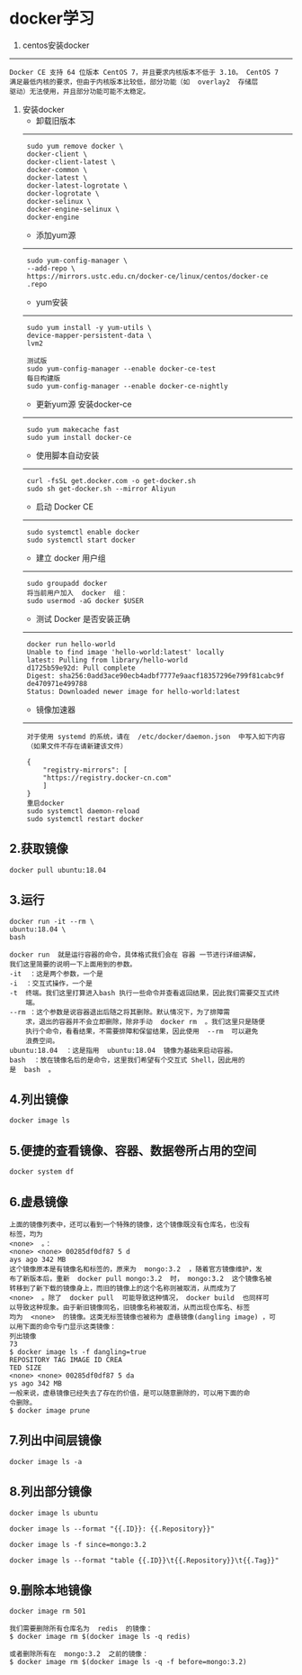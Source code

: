 # docker学习 #
1. centos安装docker
----------
	Docker CE 支持 64 位版本 CentOS 7，并且要求内核版本不低于 3.10。 CentOS 7
	满足最低内核的要求，但由于内核版本比较低，部分功能（如  overlay2  存储层
	驱动）无法使用，并且部分功能可能不太稳定。

	
1. 安装docker
	- 卸载旧版本
	----------
		sudo yum remove docker \
		docker-client \
		docker-client-latest \
		docker-common \
		docker-latest \
		docker-latest-logrotate \
		docker-logrotate \
		docker-selinux \
		docker-engine-selinux \
		docker-engine


 
	
	- 添加yum源
	----------
		sudo yum-config-manager \
		--add-repo \
		https://mirrors.ustc.edu.cn/docker-ce/linux/centos/docker-ce
		.repo




	
	- yum安装
	----------
		sudo yum install -y yum-utils \
		device-mapper-persistent-data \
		lvm2

 		测试版
		sudo yum-config-manager --enable docker-ce-test
		每日构建版
		sudo yum-config-manager --enable docker-ce-nightly
	
	

	- 更新yum源 安装docker-ce
	----------
		sudo yum makecache fast
		sudo yum install docker-ce

	
	- 使用脚本自动安装
	----------
		curl -fsSL get.docker.com -o get-docker.sh
		sudo sh get-docker.sh --mirror Aliyun

	
	- 启动 Docker CE
	----------
		sudo systemctl enable docker
		sudo systemctl start docker

	- 建立 docker 用户组
	----------
		sudo groupadd docker
		将当前用户加入  docker  组：
 		sudo usermod -aG docker $USER

	
	- 测试 Docker 是否安装正确
	----------
		docker run hello-world
		Unable to find image 'hello-world:latest' locally
		latest: Pulling from library/hello-world
		d1725b59e92d: Pull complete
		Digest: sha256:0add3ace90ecb4adbf7777e9aacf18357296e799f81cabc9f
		de470971e499788
		Status: Downloaded newer image for hello-world:latest
	
	
	- 镜像加速器
	----------
		对于使用 systemd 的系统，请在  /etc/docker/daemon.json  中写入如下内容
		（如果文件不存在请新建该文件）

		{
			"registry-mirrors": [
			"https://registry.docker-cn.com"
			]
		}
		重启docker
		sudo systemctl daemon-reload
		sudo systemctl restart docker

2.获取镜像
----------
	docker pull ubuntu:18.04

3.运行
----------
	docker run -it --rm \
	ubuntu:18.04 \
	bash

	docker run  就是运行容器的命令，具体格式我们会在 容器 一节进行详细讲解，
	我们这里简要的说明一下上面用到的参数。
	-it  ：这是两个参数，一个是  
	-i  ：交互式操作，一个是 
	-t  终端。我们这里打算进入bash 执行一些命令并查看返回结果，因此我们需要交互式终
		端。
	--rm ：这个参数是说容器退出后随之将其删除。默认情况下，为了排障需
		求，退出的容器并不会立即删除，除非手动  docker rm  。我们这里只是随便
		执行个命令，看看结果，不需要排障和保留结果，因此使用  --rm  可以避免
		浪费空间。
	ubuntu:18.04  ：这是指用  ubuntu:18.04  镜像为基础来启动容器。
	bash  ：放在镜像名后的是命令，这里我们希望有个交互式 Shell，因此用的
	是  bash  。

4.列出镜像
----------
	docker image ls

5.便捷的查看镜像、容器、数据卷所占用的空间
----------
	docker system df

6.虚悬镜像
----------
	上面的镜像列表中，还可以看到一个特殊的镜像，这个镜像既没有仓库名，也没有
	标签，均为  
	<none>  。：
	<none> <none> 00285df0df87 5 d
	ays ago 342 MB
	这个镜像原本是有镜像名和标签的，原来为  mongo:3.2  ，随着官方镜像维护，发
	布了新版本后，重新  docker pull mongo:3.2  时， mongo:3.2  这个镜像名被
	转移到了新下载的镜像身上，而旧的镜像上的这个名称则被取消，从而成为了
	<none>  。除了  docker pull  可能导致这种情况， docker build  也同样可
	以导致这种现象。由于新旧镜像同名，旧镜像名称被取消，从而出现仓库名、标签
	均为  <none>  的镜像。这类无标签镜像也被称为 虚悬镜像(dangling image) ，可
	以用下面的命令专门显示这类镜像：
	列出镜像
	73
	$ docker image ls -f dangling=true
	REPOSITORY TAG IMAGE ID CREA
	TED SIZE
	<none> <none> 00285df0df87 5 da
	ys ago 342 MB
	一般来说，虚悬镜像已经失去了存在的价值，是可以随意删除的，可以用下面的命
	令删除。
	$ docker image prune

7.列出中间层镜像
----------
	docker image ls -a

8.列出部分镜像
----------
	docker image ls ubuntu

	docker image ls --format "{{.ID}}: {{.Repository}}"
	
	docker image ls -f since=mongo:3.2

	docker image ls --format "table {{.ID}}\t{{.Repository}}\t{{.Tag}}"

9.删除本地镜像
----------
	docker image rm 501

	我们需要删除所有仓库名为  redis  的镜像：
	$ docker image rm $(docker image ls -q redis)

	或者删除所有在  mongo:3.2  之前的镜像：
	$ docker image rm $(docker image ls -q -f before=mongo:3.2)



 	